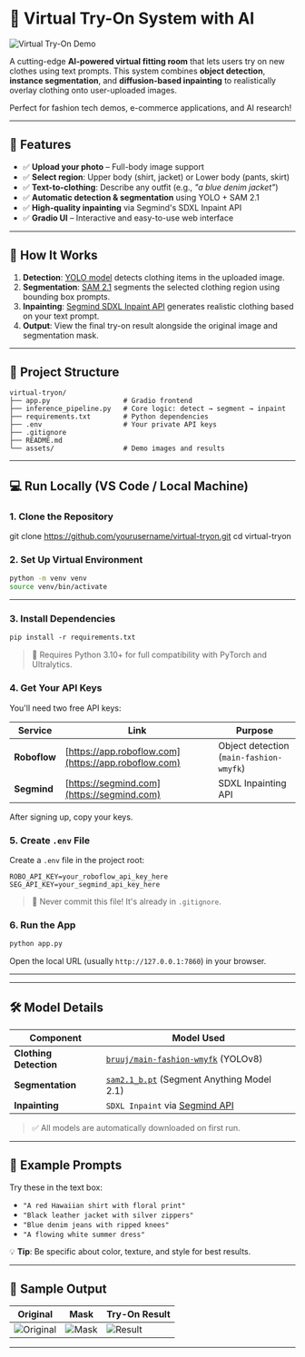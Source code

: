 # 👕 Virtual Try-On System with AI

![Virtual Try-On Demo](assets/demo.png)

A cutting-edge **AI-powered virtual fitting room** that lets users try on new clothes using text prompts. This system combines **object detection**, **instance segmentation**, and **diffusion-based inpainting** to realistically overlay clothing onto user-uploaded images.

Perfect for fashion tech demos, e-commerce applications, and AI research!

---

## 🎯 Features

- ✅ **Upload your photo** – Full-body image support
- ✅ **Select region**: Upper body (shirt, jacket) or Lower body (pants, skirt)
- ✅ **Text-to-clothing**: Describe any outfit (e.g., *"a blue denim jacket"*)
- ✅ **Automatic detection & segmentation** using YOLO + SAM 2.1
- ✅ **High-quality inpainting** via Segmind's SDXL Inpaint API
- ✅ **Gradio UI** – Interactive and easy-to-use web interface

---

## 🔧 How It Works

1. **Detection**: [YOLO model](https://universe.roboflow.com/bruuj/main-fashion-wmyfk) detects clothing items in the uploaded image.
2. **Segmentation**: [SAM 2.1](https://docs.ultralytics.com/models/sam-2/) segments the selected clothing region using bounding box prompts.
3. **Inpainting**: [Segmind SDXL Inpaint API](https://segmind.com) generates realistic clothing based on your text prompt.
4. **Output**: View the final try-on result alongside the original image and segmentation mask.

---

## 📂 Project Structure


```
virtual-tryon/
├── app.py                  # Gradio frontend
├── inference_pipeline.py   # Core logic: detect → segment → inpaint
├── requirements.txt        # Python dependencies
├── .env                    # Your private API keys
├── .gitignore
├── README.md
└── assets/                 # Demo images and results

```
---


## 💻 Run Locally (VS Code / Local Machine)

### 1. Clone the Repository


git clone https://github.com/yourusername/virtual-tryon.git
cd virtual-tryon


### 2. Set Up Virtual Environment


```bash
python -m venv venv
source venv/bin/activate 
```

---

### 3. Install Dependencies

```txt
pip install -r requirements.txt
```


> 📌 Requires Python 3.10+ for full compatibility with PyTorch and Ultralytics.

### 4. Get Your API Keys

You'll need two free API keys:

| Service | Link | Purpose |
|--------|------|--------|
| **Roboflow** | [https://app.roboflow.com](https://app.roboflow.com) | Object detection (`main-fashion-wmyfk`) |
| **Segmind** | [https://segmind.com](https://segmind.com) | SDXL Inpainting API |

After signing up, copy your keys.

### 5. Create `.env` File

Create a `.env` file in the project root:

```env
ROBO_API_KEY=your_roboflow_api_key_here
SEG_API_KEY=your_segmind_api_key_here

```




> 🔐 Never commit this file! It's already in `.gitignore`.

### 6. Run the App

```bash
python app.py

```


Open the local URL (usually `http://127.0.0.1:7860`) in your browser.

---


---

## 🛠️ Model Details

| Component | Model Used |
|---------|------------|
| **Clothing Detection** | [`bruuj/main-fashion-wmyfk`](https://universe.roboflow.com/bruuj/main-fashion-wmyfk) (YOLOv8) |
| **Segmentation** | [`sam2.1_b.pt`](https://docs.ultralytics.com/models/sam-2/) (Segment Anything Model 2.1) |
| **Inpainting** | `SDXL Inpaint` via [Segmind API](https://api.segmind.com/v1/sdxl-inpaint) |

> ✅ All models are automatically downloaded on first run.

---

## 🧪 Example Prompts

Try these in the text box:

- `"A red Hawaiian shirt with floral print"`
- `"Black leather jacket with silver zippers"`
- `"Blue denim jeans with ripped knees"`
- `"A flowing white summer dress"`

💡 **Tip**: Be specific about color, texture, and style for best results.

---

## 📸 Sample Output

| Original | Mask | Try-On Result |
|--------|------|----------------|
| ![Original](assets/original.jpg) | ![Mask](assets/mask.png) | ![Result](assets/result.png) |

---







